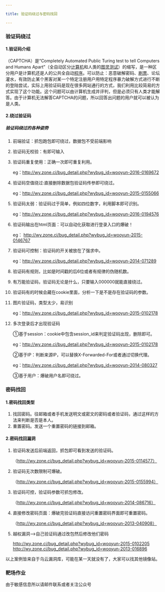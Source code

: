 ```yaml
---

title: 验证码绕过与密码找回

---
```


### 验证码绕过

#### 1.验证码介绍

（CAPTCHA）是“Completely Automated Public Turing test to tell Computers and Humans Apart”（全自动区分[计算机](https://baike.baidu.com/item/计算机)和人类的[图灵测试](https://baike.baidu.com/item/图灵测试)）的缩写，是一种区分用户是计算机还是人的公共全自动[程序](https://baike.baidu.com/item/程序/71525)。可以防止：恶意破解密码、[刷票](https://baike.baidu.com/item/刷票/6540942)、论坛灌水，有效防止某个黑客对某一个特定注册用户用特定程序暴力破解方式进行不断的登陆尝试，实际上用验证码是现在很多网站通行的方式，我们利用比较简易的方式实现了这个功能。这个问题可以由计算机生成并评判，但是必须只有人类才能解答。由于计算机无法解答CAPTCHA的问题，所以回答出问题的用户就可以被认为是人类。

<!--more-->

#### 2.绕过验证码

##### 验证码绕过的各种姿势

1. 前端验证：抓包跑包即可绕过，数据包不受前端影响

2. 验证码无校验：有即可输入

3. 验证码重复使用：正确一次即可重复利用。

   eg：http://wy.zone.ci/bug_detail.php?wybug_id=wooyun-2016-0169672         

4. 验证码空值绕过:直接删除数据包验证码传参即可绕过。

   eg：http://wy.zone.ci/bug_detail.php?wybug_id=wooyun-2015-0155066

5. 验证码太弱：验证码过于简单，例如四位数字，利用脚本即可识别。

   eg：http://wy.zone.ci/bug_detail.php?wybug_id=wooyun-2016-0194576

6. 验证码输出在html页面：可以自动化获取进行登录入口的爆破！

   eg： http://wy.zone.ci/bug_detail.php?wybug_id=wooyun-2015-0146767

7. 验证码可控制：验证码的开关被放在了强求中。

   eg：http://wy.zone.ci/bug_detail.php?wybug_id=wooyun-2014-071289

8. 验证码有规则，比如是时间戳的后6位或者有规律的伪随机数。

9. 有万能验证码，验证码无论是什么，只要输入000000就能直接绕过。

10. 验证码有的时候会藏在cookie里面，分析一下是不是存在验证码的参数。

11. 图片验证码，类型太少，易识别

    eg：http://wy.zone.ci/bug_detail.php?wybug_id=wooyun-2015-0102178

12. 多次登录后才出现验证码

    ①基于session：cookie中包含session_id来判定验证码出现，删除即可。

    eg：http://wy.zone.ci/bug_detail.php?wybug_id=wooyun-2015-0102178

    ②基于IP：判断来源IP，可以替换X-Forwarded-For或者通过切换代理。

    eg：http://wy.zone.ci/bug_detail.php?wybug_id=wooyun-2014-080327

    ③基于用户：爆破用户名即可绕过。        

### 密码找回  

#### 1.密码找回类型

1. 找回密码。往邮箱或者手机发送明文或密文的密码或者验证码，通过这样的方法来判断是否是本人。
2. 重置密码。发送一个重置密码的链接到邮箱。

#### 2.密码找回漏洞

1. 验证码发送后前端返回，抓包即可看到发送的验证码。

   （http://wy.zone.ci/bug_detail.php?wybug_id=wooyun-2015-0114577）

2. 验证码无次数限制可爆破。

   （http://wy.zone.ci/bug_detail.php?wybug_id=wooyun-2015-0155994）

3. 验证码可控，验证码参数可抓包修改。

   （http://wy.zone.ci/bug_detail.php?wybug_id=wooyun-2014-086716）

4. 直接修改密码页面：爆破完验证码直接访问重置密码界面即可重置密码。

   （http://wy.zone.ci/bug_detail.php?wybug_id=wooyun-2013-040908）

5. 越权漏洞-->自己验证码通过改包然后修改他们密码

   http://wy.zone.ci/bug_detail.php?wybug_id=wooyun-2015-0102205
   http://wy.zone.ci/bug_detail.php?wybug_id=wooyun-2013-016896

以上案例皆来自于乌云漏洞库，可能在某一天就没有了，大家可以找其他镜像站。



### 靶场作业

由于敏感信息所以请邮件联系或者关注公众号